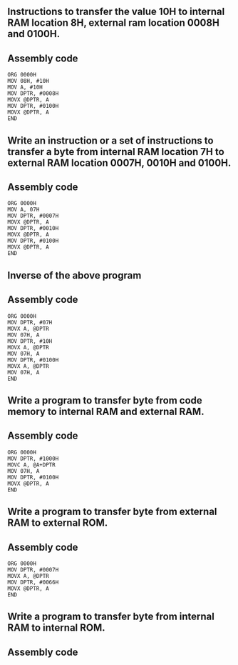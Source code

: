 ## Instructions to transfer the value 10H to internal RAM location 8H, external ram location 0008H and 0100H.
## Assembly code
``` assembly
ORG 0000H
MOV 08H, #10H
MOV A, #10H
MOV DPTR, #0008H
MOVX @DPTR, A
MOV DPTR, #0100H
MOVX @DPTR, A
END
```
## Write an instruction or a set of instructions to transfer a byte from internal RAM location 7H to external RAM location 0007H, 0010H and 0100H.
## Assembly code
``` Assembly
ORG 0000H
MOV A, 07H
MOV DPTR, #0007H
MOVX @DPTR, A
MOV DPTR, #0010H
MOVX @DPTR, A
MOV DPTR, #0100H
MOVX @DPTR, A
END
```

## Inverse of the above program
## Assembly code
``` Assembly
ORG 0000H
MOV DPTR, #07H
MOVX A, @DPTR
MOV 07H, A
MOV DPTR, #10H
MOVX A, @DPTR
MOV 07H, A
MOV DPTR, #0100H
MOVX A, @DPTR
MOV 07H, A
END
```

## Write a program to transfer byte from code memory to internal RAM and external RAM.
## Assembly code
``` Assembly
ORG 0000H
MOV DPTR, #1000H
MOVC A, @A+DPTR
MOV 07H, A
MOV DPTR, #0100H
MOVX @DPTR, A
END
```

## Write a program to transfer byte from external RAM to external ROM.
## Assembly code
``` Assembly
ORG 0000H
MOV DPTR, #0007H
MOVX A, @DPTR
MOV DPTR, #0066H
MOVX @DPTR, A
END
```

## Write a program to transfer byte from internal RAM to internal ROM.
## Assembly code
``` Assembly

```
